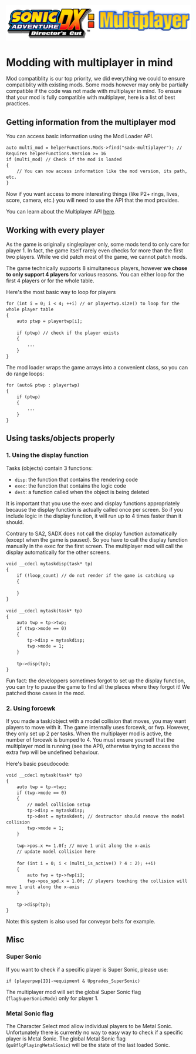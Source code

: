 ![Documentation logo consisting of the original game logo and a "Multiplayer" text next to it](./images/banner-logo.png)

# Modding with multiplayer in mind

Mod compatiblity is our top priority, we did everything we could to ensure compatiblity with existing mods. Some mods however may only be partially compatible if the code was not made with multiplayer in mind. To ensure that your mod is fully compatible with multiplayer, here is a list of best practices.

## Getting information from the multiplayer mod

You can access basic information using the Mod Loader API.

```
auto multi_mod = helperFunctions.Mods->find("sadx-multiplayer"); // Requires helperFunctions.Version >= 16
if (multi_mod) // Check if the mod is loaded
{
    // You can now access information like the mod version, its path, etc.
}
```

Now if you want access to more interesting things (like P2+ rings, lives, score, camera, etc.) you will need to use the API that the mod provides.

You can learn about the Multiplayer API [here](./using-the-api.md).

## Working with every player

As the game is originally singleplayer only, some mods tend to only care for player 1. In fact, the game itself rarely even checks for more than the first two players. While we did patch most of the game, we cannot patch mods.

The game technically supports 8 simultaneous players, however **we chose to only support 4 players** for various reasons. You can either loop for the first 4 players or for the whole table.

Here's the most basic way to loop for players
```
for (int i = 0; i < 4; ++i) // or playertwp.size() to loop for the whole player table
{
    auto ptwp = playertwp[i];

    if (ptwp) // check if the player exists
    {
        ...
    }
}
```

The mod loader wraps the game arrays into a convenient class, so you can do range loops:
```
for (auto& ptwp : playertwp)
{
    if (ptwp)
    {
        ...
    }
}
```

## Using tasks/objects properly

### 1. Using the display function

Tasks (objects) contain 3 functions:
* `disp`: the function that contains the rendering code
* `exec`: the function that contains the logic code
* `dest`: a function called when the object is being deleted

It is important that you use the exec and display functions appropriately because the display function is actually called once per screen. So if you include logic in the display function, it will run up to 4 times faster than it should.

Contrary to SA2, SADX does not call the display function automatically (except when the game is paused). So you have to call the display function manually in the exec for the first screen. The multiplayer mod will call the display automatically for the other screens.

```
void __cdecl mytaskdisp(task* tp)
{
    if (!loop_count) // do not render if the game is catching up
    {

    }
}

void __cdecl mytask(task* tp)
{
    auto twp = tp->twp;
    if (twp->mode == 0)
    {
        tp->disp = mytaskdisp;
        twp->mode = 1;
    }
    
    tp->disp(tp);
}
```

Fun fact: the developpers sometimes forgot to set up the display function, you can try to pause the game to find all the places where they forgot it! We patched those cases in the mod.

### 2. Using forcewk

If you made a task/object with a model collision that moves, you may want players to move with it. The game internally uses forcewk, or fwp. However, they only set up 2 per tasks. When the multiplayer mod is active, the number of forcewk is bumped to 4. You must ensure yourself that the multiplayer mod is running (see the API), otherwise trying to access the extra fwp will be undefined behaviour.

Here's basic pseudocode:
```
void __cdecl mytask(task* tp)
{
    auto twp = tp->twp;
    if (twp->mode == 0)
    {
        // model collision setup
        tp->disp = mytaskdisp;
        tp->dest = mytaskdest; // destructor should remove the model collision
        twp->mode = 1;
    }

    twp->pos.x += 1.0f; // move 1 unit along the x-axis
    // update model collision here

    for (int i = 0; i < (multi_is_active() ? 4 : 2); ++i)
    {
        auto fwp = tp->fwp[i];
        fwp->pos_spd.x = 1.0f; // players touching the collision will move 1 unit along the x-axis
    }
    
    tp->disp(tp);
}
```

Note: this system is also used for conveyor belts for example.

## Misc

### Super Sonic

If you want to check if a specific player is Super Sonic, please use:

```
if (playerpwp[ID]->equipment & Upgrades_SuperSonic)
```

The multiplayer mod will set the global Super Sonic flag (`flagSuperSonicMode`) only for player 1.

### Metal Sonic flag

The Character Select mod allow individual players to be Metal Sonic. Unfortunately there is currently no way to easy way to check if a specific player is Metal Sonic. The global Metal Sonic flag (`gu8flgPlayingMetalSonic`) will be the state of the last loaded Sonic.
